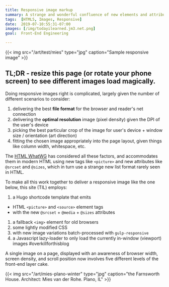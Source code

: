 ```yaml
---
title: Responsive image markup
summary: A strange and wonderful confluence of new elements and attributes
tags:  [HTML5, Images, Responsive]
date:  2019-07-10:55:31-07:00
images: [/img/todayilearned.jm3.net.png]
goal:  Front-End Engineering

---
```

{{< img src="/art/test/mies" type="jpg"
  caption="Sample responsive image" >}}

## TL;DR - resize this page (or rotate your phone screen) to see different images load magically.

Doing responsive images right is complicated, largely given the number
of different scenarios to consider:

1. delivering the best **file format** for the browser and reader's net connection
2. delivering the **optimal resolution** image (pixel density) given the DPI of the user's device
3. picking the best particular crop of the image for user's device + window size / orientation (art direction)
4. fitting the chosen image appropriately into the page layout, given things like column width, whitespace, etc.

The [HTML WhatWG][whatwg] has considered all these factors, and
accommodates them in modern HTML using new tags like `<picture>` and new
attributes like `@srcset` and `@sizes`, which in turn use a strange new
list format rarely seen in HTML.

To make all this work together to deliver a responsive image like the one below, this site (TIL) employs:

1. a Hugo shortcode template that emits 
  * HTML `<picture>` and `<source>` element tags 
  * with the new `@srcset` + `@media` + `@sizes` attributes
1. a fallback `<img>` element for old browsers
1. some lightly modified CSS
1. with new image variations batch-processed with `gulp-responsive`
1. a Javascript lazy-loader to only load the currently in-window
  (viewport) images #overkillforthisblog

A single image on a page, displayed with an awareness of browser width,
screen density, and scroll position now involves five different levels
of the front-end layer cake.

{{< img src="/art/mies-plano-winter" type="jpg"
  caption="the Farnsworth House. Architect: Mies van der Rohe. Plano, IL" >}}

[whatwg]: https://whatwg.org/faq
